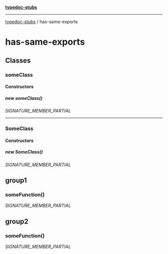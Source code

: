 [**typedoc-stubs**](index.md)

***

[typedoc-stubs](modules.md) / has-same-exports

# has-same-exports

## Classes

### someClass

#### Constructors

##### new someClass()

_SIGNATURE_MEMBER_PARTIAL_

***

### SomeClass

#### Constructors

##### new SomeClass()

_SIGNATURE_MEMBER_PARTIAL_

## group1

### someFunction()

_SIGNATURE_MEMBER_PARTIAL_

## group2

### someFunction()

_SIGNATURE_MEMBER_PARTIAL_
